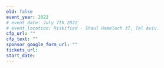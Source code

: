```yaml
---
old: false
event_year: 2022
# event_date: July 7th 2022
# event_location: Riskified - Shaul Hamelech 37, Tel Aviv. 
cfp_url: ""
cfp_text: ""
sponsor_google_form_url: ""
tickets_url: 
start_date: 
---
```


